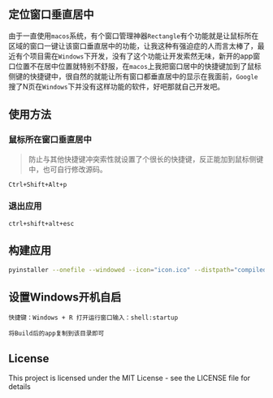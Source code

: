 ## 定位窗口垂直居中

由于一直使用`macos`系统，有个窗口管理神器`Rectangle`有个功能就是让鼠标所在区域的窗口一键让该窗口垂直居中的功能，让我这种有强迫症的人而言太棒了，最近有个项目需在`Windows`下开发，没有了这个功能让开发索然无味，新开的app窗口位置不在居中位置就特别不舒服，在`macos`上我把窗口居中的快捷键加到了鼠标侧键的快捷键中，很自然的就能让所有窗口都垂直居中的显示在我面前，`Google`搜了N页在`Windows`下并没有这样功能的软件，好吧那就自己开发吧。

## 使用方法

### 鼠标所在窗口垂直居中

> 防止与其他快捷键冲突索性就设置了个很长的快捷键，反正能加到鼠标侧键中，也可自行修改源码。

`Ctrl+Shift+Alt+p`

### 退出应用

`ctrl+shift+alt+esc`

## 构建应用

```bash
pyinstaller --onefile --windowed --icon="icon.ico" --distpath="compiled" --name="窗口控制器" app.py
```

## 设置Windows开机自启

```
快捷键：Windows + R 打开运行窗口输入：shell:startup

将Build后的app复制到该目录即可
```

## License

This project is licensed under the MIT License - see the LICENSE file for details